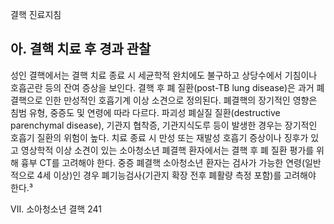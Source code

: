 결핵 진료지침

## 아. 결핵 치료 후 경과 관찰

성인 결핵에서는 결핵 치료 종료 시 세균학적 완치에도 불구하고 상당수에서 기침이나 호흡곤란 등의 잔여 증상을 보인다. 결핵 후 폐 질환(post-TB lung disease)은 과거 폐결핵으로 인한 만성적인 호흡기계 이상 소견으로 정의된다. 폐결핵의 장기적인 영향은 침범 유형, 중증도 및 연령에 따라 다르다. 파괴성 폐실질 질환(destructive parenchymal disease), 기관지 협착증, 기관지식도루 등이 발생한 경우는 장기적인 호흡기 질환의 위험이 높다. 치료 종료 시 만성 또는 재발성 호흡기 증상이나 징후가 있고 영상학적 이상 소견이 있는 소아청소년 폐결핵 환자에서는 결핵 후 폐 질환 평가를 위해 흉부 CT를 고려해야 한다. 중증 폐결핵 소아청소년 환자는 검사가 가능한 연령(일반적으로 4세 이상)인 경우 폐기능검사(기관지 확장 전후 폐활량 측정 포함)를 고려해야 한다.³

VII. 소아청소년 결핵 <PAGE>241